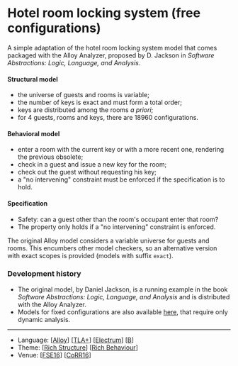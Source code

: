 # Hotel room locking system (free configurations)

A simple adaptation of the hotel room locking system model that comes packaged with the Alloy Analyzer, proposed by D. Jackson in _Software Abstractions: Logic, Language, and Analysis_.

#### Structural model
* the universe of guests and rooms is variable;
* the number of keys is exact and must form a total order;
* keys are distributed among the rooms _a priori_;
* for 4 guests, rooms and keys, there are 18960 configurations.

#### Behavioral model
* enter a room with the current key or with a more recent one, rendering the previous obsolete;
* check in a guest and issue a new key for the room;
* check out the guest without requesting his key;
* a "no intervening" constraint must be enforced if the specification is to hold.

#### Specification
* Safety: can a guest other than the room's occupant enter that room?
* The property only holds if a "no intervening" constraint is enforced.

The original Alloy model considers a variable universe for guests and rooms. This encumbers other model checkers, so an alternative version with exact scopes is provided (models with suffix `exact`).

### Development history
* The original model, by Daniel Jackson, is a running example in the book *Software Abstractions: Logic, Language, and Analysis* and is distributed with the Alloy Analyzer.
* Models for fixed configurations are also available [here](../HotelLocking_fixcfg), that require only dynamic analysis.

---

* Language: [[Alloy](https://github.com/nmacedo/MSV/wiki/By-Language#alloy)] [[TLA+](https://github.com/nmacedo/MSV/wiki/By-Language#tla)] [[Electrum](https://github.com/nmacedo/MSV/wiki/By-Language#electrum)] [[B](https://github.com/nmacedo/MSV/wiki/By-Language#b)]
* Theme: [[Rich Structure](https://github.com/nmacedo/MSV/wiki/By-Theme#rich-structure)] [[Rich Behaviour](https://github.com/nmacedo/MSV/wiki/By-Theme#rich-behaviour)]
* Venue: [[FSE16](https://github.com/nmacedo/MSV/wiki/By-Venue#fse16)] [[CoRR16](https://github.com/nmacedo/MSV/wiki/By-Venue#corr16)]

